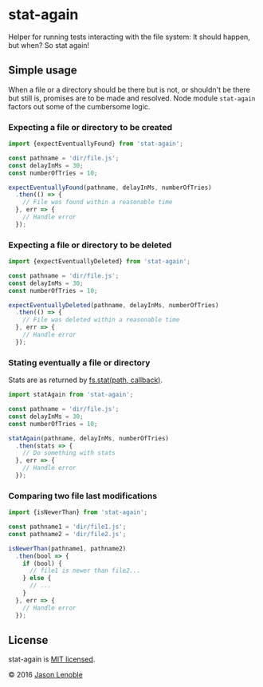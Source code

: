 # stat-again
Helper for running tests interacting with the file system: It should happen, but when? So stat again!

## Simple usage

When a file or a directory should be there but is not, or shouldn't be there but still is, promises are to be made and resolved. Node module ```stat-again``` factors out some of the cumbersome logic.

### Expecting a file or directory to be created

```js
import {expectEventuallyFound} from 'stat-again';

const pathname = 'dir/file.js';
const delayInMs = 30;
const numberOfTries = 10;

expectEventuallyFound(pathname, delayInMs, numberOfTries)
  .then(() => {
    // File was found within a reasonable time
  }, err => {
    // Handle error
  });
```

### Expecting a file or directory to be deleted

```js
import {expectEventuallyDeleted} from 'stat-again';

const pathname = 'dir/file.js';
const delayInMs = 30;
const numberOfTries = 10;

expectEventuallyDeleted(pathname, delayInMs, numberOfTries)
  .then(() => {
    // File was deleted within a reasonable time
  }, err => {
    // Handle error
  });
```

### Stating eventually a file or directory

Stats are as returned by [fs.stat(path, callback)](https://nodejs.org/api/fs.html#fs_fs_stat_path_callback).

```js
import statAgain from 'stat-again';

const pathname = 'dir/file.js';
const delayInMs = 30;
const numberOfTries = 10;

statAgain(pathname, delayInMs, numberOfTries)
  .then(stats => {
    // Do something with stats
  }, err => {
    // Handle error
  });
```

### Comparing two file last modifications

```js
import {isNewerThan} from 'stat-again';

const pathname1 = 'dir/file1.js';
const pathname2 = 'dir/file2.js';

isNewerThan(pathname1, pathname2)
  .then(bool => {
    if (bool) {
      // file1 is newer than file2...
    } else {
      // ...
    }
  }, err => {
    // Handle error
  });
```

## License

stat-again is [MIT licensed](./LICENSE).

© 2016 [Jason Lenoble](mailto:jason.lenoble@gmail.com)
